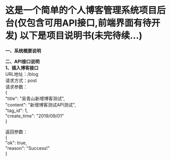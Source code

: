这是一个简单的个人博客管理系统项目后台(仅包含可用API接口,前端界面有待开发)  以下是项目说明书(未完待续...)
==
**一、系统概要说明**

**二、API接口说明**  
**1、插入博客接口**  
URL地址：/blog  
请求方式：post  
请求参数：  
{  
    "title": "吴青山新增博客测试",  
    "content": "新增博客测试API测试",  
    "tag_id": 1,  
    "create_time": "2019/09/01"  
}  

返回参数：  
{  
    "ok": true,  
    "reason": "Success!"  
} 
